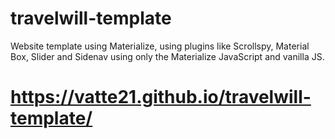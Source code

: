 # travelwill-template
Website template using Materialize,  using plugins like Scrollspy, Material Box, Slider and Sidenav using only the Materialize JavaScript and vanilla JS. 
# https://vatte21.github.io/travelwill-template/

